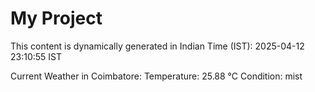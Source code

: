 # My Project

This content is dynamically generated in Indian Time (IST): 2025-04-12 23:10:55 IST


Current Weather in Coimbatore:
Temperature: 25.88 °C
Condition: mist
